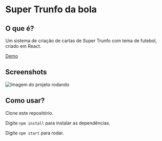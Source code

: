 # Super Trunfo da bola

## O que é?
Um sistema de criação de cartas de Super Trunfo com tema de futebol, criado em React.

[Demo](http://devsakae.me/super_trunfo_da_bola/)

## Screenshots
<img src="https://github.com/devsakae/super_trunfo_da_bola/blob/main/public/mockup-supertrunfo.png" alt="Imagem do projeto rodando" />

## Como usar?

Clone este repositório.

Digite <code>npm install</code> para instalar as dependências.

Digite <code>npm start</code> para rodar.
